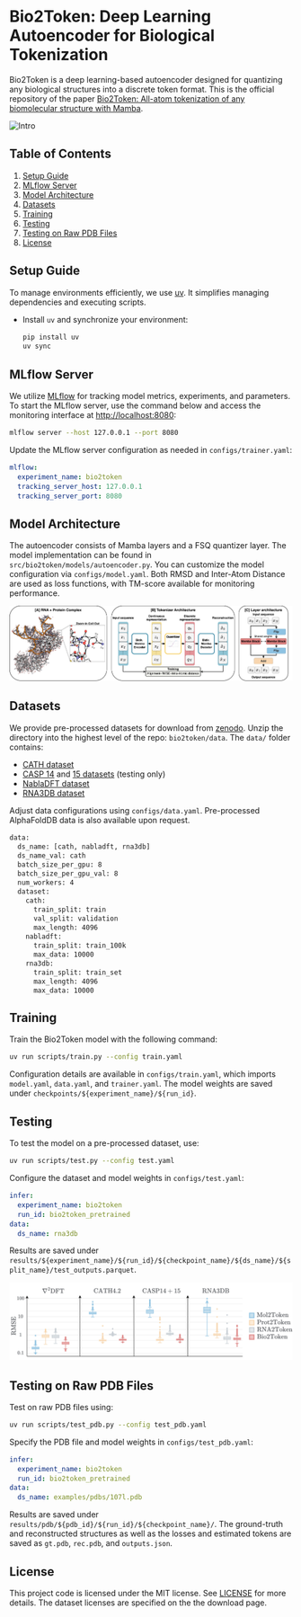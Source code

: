 # Bio2Token: Deep Learning Autoencoder for Biological Tokenization

Bio2Token is a deep learning-based autoencoder designed for quantizing any biological structures into a discrete token format. This is the official repository of the paper [Bio2Token: All-atom tokenization of any biomolecular structure with Mamba](https://arxiv.org/abs/2410.19110).

![Intro](figs/intro.png)

## Table of Contents

1. [Setup Guide](#setup-guide)
2. [MLflow Server](#mlflow-server)
3. [Model Architecture](#model-architecture)
4. [Datasets](#datasets)
5. [Training](#training)
6. [Testing](#testing)
7. [Testing on Raw PDB Files](#testing-on-raw-pdb-files)
8. [License](#license)

## Setup Guide

To manage environments efficiently, we use [uv](https://docs.astral.sh/uv/getting-started/installation/#standalone-installer). It simplifies managing dependencies and executing scripts.

- Install `uv` and synchronize your environment:
    ```bash
    pip install uv
    uv sync
    ```

## MLflow Server

We utilize [MLflow](https://mlflow.org/docs/latest/getting-started/intro-quickstart) for tracking model metrics, experiments, and parameters. To start the MLflow server, use the command below and access the monitoring interface at [http://localhost:8080](http://localhost:8080):

```bash
mlflow server --host 127.0.0.1 --port 8080
```

Update the MLflow server configuration as needed in `configs/trainer.yaml`:
```yaml
mlflow:
  experiment_name: bio2token
  tracking_server_host: 127.0.0.1
  tracking_server_port: 8080
```

## Model Architecture

The autoencoder consists of Mamba layers and a FSQ quantizer layer. The model implementation can be found in `src/bio2token/models/autoencoder.py`. You can customize the model configuration via `configs/model.yaml`. Both RMSD and Inter-Atom Distance are used as loss functions, with TM-score available for monitoring performance.

![Architecture](figs/architecture.jpg)

## Datasets

We provide pre-processed datasets for download from [zenodo](https://zenodo.org/records/15199953). Unzip the directory into the highest level of the repo: `bio2token/data`. The `data/` folder contains:

- [CATH dataset](http://download.cathdb.info/cath/releases/all-releases/v4_3_0/non-redundant-data-sets/)
- [CASP 14](https://predictioncenter.org/casp14/targetlist.cgi) and [15 datasets](https://predictioncenter.org/casp15/targetlist.cgi) (testing only)
- [NablaDFT dataset](https://github.com/AIRI-Institute/nablaDFT)
- [RNA3DB dataset](https://github.com/marcellszi/rna3db)

Adjust data configurations using `configs/data.yaml`. Pre-processed AlphaFoldDB data is also available upon request.
```
data:
  ds_name: [cath, nabladft, rna3db]
  ds_name_val: cath
  batch_size_per_gpu: 8
  batch_size_per_gpu_val: 8
  num_workers: 4
  dataset:
    cath:
      train_split: train
      val_split: validation
      max_length: 4096
    nabladft:
      train_split: train_100k
      max_data: 10000
    rna3db:
      train_split: train_set
      max_length: 4096
      max_data: 10000
```
## Training

Train the Bio2Token model with the following command:
```bash
uv run scripts/train.py --config train.yaml
```
Configuration details are available in `configs/train.yaml`, which imports `model.yaml`, `data.yaml`, and `trainer.yaml`. The model weights are saved under `checkpoints/${experiment_name}/${run_id}`.


## Testing

To test the model on a pre-processed dataset, use:
```bash
uv run scripts/test.py --config test.yaml
```
Configure the dataset and model weights in `configs/test.yaml`:
```yaml
infer:
  experiment_name: bio2token
  run_id: bio2token_pretrained
data:
  ds_name: rna3db
```
Results are saved under `results/${experiment_name}/${run_id}/${checkpoint_name}/${ds_name}/${split_name}/test_outputs.parquet`.

![RMSD](figs/rmsd.jpg)

## Testing on Raw PDB Files

Test on raw PDB files using:
```bash
uv run scripts/test_pdb.py --config test_pdb.yaml
```
Specify the PDB file and model weights in `configs/test_pdb.yaml`:
```yaml
infer:
  experiment_name: bio2token
  run_id: bio2token_pretrained
data:
  ds_name: examples/pdbs/107l.pdb
```

Results are saved under `results/pdb/${pdb_id}/${run_id}/${checkpoint_name}/`. The ground-truth and reconstructed structures as well as the losses and estimated tokens are saved as `gt.pdb`, `rec.pdb`, and `outputs.json`.


## License

This project code is licensed under the MIT license. See [LICENSE](LICENSE.txt) for more details. The dataset licenses are specified on the the download page. 
